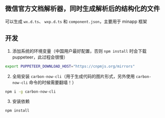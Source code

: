 ## 微信官方文档解析器，同时生成解析后的结构化的文件

可以生成 `wx.d.ts`、 `wxp.d.ts` 和 `component.json`，主要用于 minapp 框架




## 开发

1. 添加系统的环境变量（中国用户最好配置，否则 `npm install` 时会下载 puppeteer，此过程会很慢）

```bash
export PUPPETEER_DOWNLOAD_HOST="https://cnpmjs.org/mirrors"
```

2. 全局安装 `carbon-now-cli`（用于生成代码的图片形式，另外使用 `carbon-now-cli` 命令的时候需要翻墙！）

```bash
npm i -g carbon-now-cli
```

3. 安装依赖

```bash
npm install
```
